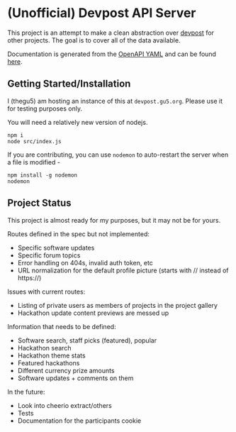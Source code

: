 # (Unofficial) Devpost API Server

This project is an attempt to make a clean abstraction over [devpost](https://devpost.com/) for other projects. The goal is to cover all of the data available.

Documentation is generated from the [OpenAPI YAML](https://github.com/thegu5/devpost-api/blob/main/openapi/openapi.yaml) and can be found [here](https://elements-demo.stoplight.io/?spec=https://raw.githubusercontent.com/thegu5/devpost-api/main/openapi/openapi.yaml).


## Getting Started/Installation

I (thegu5) am hosting an instance of this at `devpost.gu5.org`. Please use it for testing purposes only.

You will need a relatively new version of nodejs.
```
npm i
node src/index.js
```
If you are contributing, you can use `nodemon` to auto-restart the server when a file is modified -
```
npm install -g nodemon
nodemon
```

## Project Status

This project is almost ready for my purposes, but it may not be for yours.

Routes defined in the spec but not implemented:
- Specific software updates
- Specific forum topics
- Error handling on 404s, invalid auth token, etc
- URL normalization for the default profile picture (starts with // instead of https://)

Issues with current routes:
- Listing of private users as members of projects in the project gallery
- Hackathon update content previews are messed up

Information that needs to be defined:
- Software search, staff picks (featured), popular
- Hackathon search
- Hackathon theme stats
- Featured hackathons
- Different currency prize amounts
- Software updates + comments on them

In the future:
- Look into cheerio extract/others
- Tests
- Documentation for the participants cookie